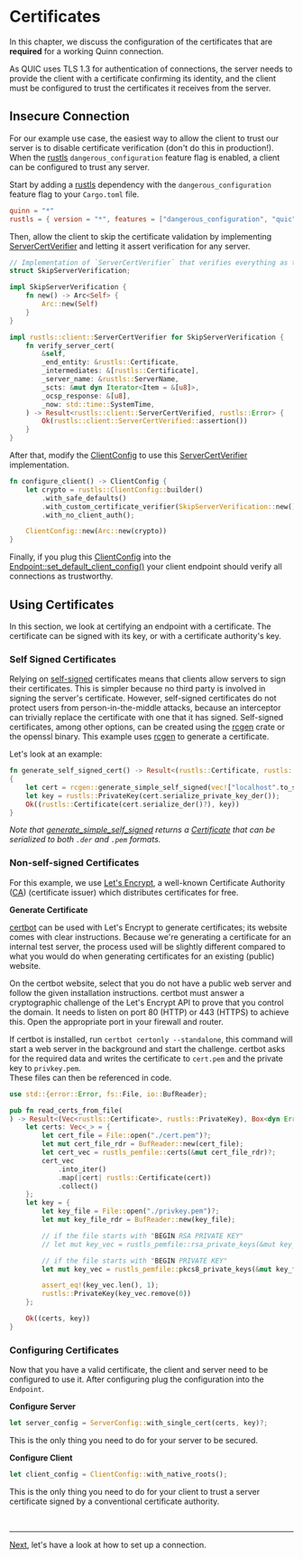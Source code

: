 # Certificates

In this chapter, we discuss the configuration of the certificates that are **required** for a working Quinn connection. 

As QUIC uses TLS 1.3 for authentication of connections, the server needs to provide the client with a certificate confirming its identity, and the client must be configured to trust the certificates it receives from the server. 

## Insecure Connection

For our example use case, the easiest way to allow the client to trust our server is to disable certificate verification (don't do this in production!). 
When the [rustls][3] `dangerous_configuration` feature flag is enabled, a client can be configured to trust any server.

Start by adding a [rustls][3] dependency with the `dangerous_configuration` feature flag to your `Cargo.toml` file.

```toml
quinn = "*"
rustls = { version = "*", features = ["dangerous_configuration", "quic"] }
``` 

Then, allow the client to skip the certificate validation by implementing [ServerCertVerifier][ServerCertVerifier] and letting it assert verification for any server. 

```rust
// Implementation of `ServerCertVerifier` that verifies everything as trustworthy.
struct SkipServerVerification;

impl SkipServerVerification {
    fn new() -> Arc<Self> {
        Arc::new(Self)
    }
}

impl rustls::client::ServerCertVerifier for SkipServerVerification {
    fn verify_server_cert(
        &self,
        _end_entity: &rustls::Certificate,
        _intermediates: &[rustls::Certificate],
        _server_name: &rustls::ServerName,
        _scts: &mut dyn Iterator<Item = &[u8]>,
        _ocsp_response: &[u8],
        _now: std::time::SystemTime,
    ) -> Result<rustls::client::ServerCertVerified, rustls::Error> {
        Ok(rustls::client::ServerCertVerified::assertion())
    }
}
```

After that, modify the [ClientConfig][ClientConfig] to use this [ServerCertVerifier][ServerCertVerifier] implementation. 

```rust
fn configure_client() -> ClientConfig {
    let crypto = rustls::ClientConfig::builder()
        .with_safe_defaults()
        .with_custom_certificate_verifier(SkipServerVerification::new())
        .with_no_client_auth();

    ClientConfig::new(Arc::new(crypto))
}
```
 
Finally, if you plug this [ClientConfig][ClientConfig] into the [Endpoint::set_default_client_config()][set_default_client_config] your client endpoint should verify all connections as trustworthy.

## Using Certificates

In this section, we look at certifying an endpoint with a certificate. 
The certificate can be signed with its key, or with a certificate authority's key.

### Self Signed Certificates

Relying on [self-signed][5] certificates means that clients allow servers to sign their certificates. 
This is simpler because no third party is involved in signing the server's certificate.
However, self-signed certificates do not protect users from person-in-the-middle attacks, because an interceptor can trivially replace the certificate with one that it has signed. Self-signed certificates, among other options, can be created using the [rcgen][4] crate or the openssl binary.
This example uses [rcgen][4] to generate a certificate.

Let's look at an example:

```rust
fn generate_self_signed_cert() -> Result<(rustls::Certificate, rustls::PrivateKey), Box<dyn Error>>
{
    let cert = rcgen::generate_simple_self_signed(vec!["localhost".to_string()])?;
    let key = rustls::PrivateKey(cert.serialize_private_key_der());
    Ok((rustls::Certificate(cert.serialize_der()?), key))
}
```

*Note that [generate_simple_self_signed][generate_simple_self_signed] returns a [Certificate][2] that can be serialized to both `.der` and `.pem` formats.*

### Non-self-signed Certificates

For this example, we use [Let's Encrypt][6], a well-known Certificate Authority ([CA][1]) (certificate issuer) which distributes certificates for free.

**Generate Certificate**

[certbot][7] can be used with Let's Encrypt to generate certificates; its website comes with clear instructions.
Because we're generating a certificate for an internal test server, the process used will be slightly different compared to what you would do when generating certificates for an existing (public) website.

On the certbot website, select that you do not have a public web server and follow the given installation instructions.
certbot must answer a cryptographic challenge of the Let's Encrypt API to prove that you control the domain. 
It needs to listen on port 80 (HTTP) or 443 (HTTPS) to achieve this. Open the appropriate port in your firewall and router.

If certbot is installed, run `certbot certonly --standalone`, this command will start a web server in the background and start the challenge.
certbot asks for the required data and writes the certificate to `cert.pem` and the private key to `privkey.pem`.  
These files can then be referenced in code.  
 
```rust
use std::{error::Error, fs::File, io::BufReader};

pub fn read_certs_from_file(
) -> Result<(Vec<rustls::Certificate>, rustls::PrivateKey), Box<dyn Error>> {
    let certs: Vec<_> = {
        let cert_file = File::open("./cert.pem")?;
        let mut cert_file_rdr = BufReader::new(cert_file);
        let cert_vec = rustls_pemfile::certs(&mut cert_file_rdr)?;
        cert_vec
            .into_iter()
            .map(|cert| rustls::Certificate(cert))
            .collect()
    };
    let key = {
        let key_file = File::open("./privkey.pem")?;
        let mut key_file_rdr = BufReader::new(key_file);

        // if the file starts with "BEGIN RSA PRIVATE KEY"
        // let mut key_vec = rustls_pemfile::rsa_private_keys(&mut key_file_rdr)?;

        // if the file starts with "BEGIN PRIVATE KEY"
        let mut key_vec = rustls_pemfile::pkcs8_private_keys(&mut key_file_rdr)?;

        assert_eq!(key_vec.len(), 1);
        rustls::PrivateKey(key_vec.remove(0))
    };

    Ok((certs, key))
}
```

### Configuring Certificates

Now that you have a valid certificate, the client and server need to be configured to use it.
After configuring plug the configuration into the `Endpoint`.

**Configure Server**

```rust
let server_config = ServerConfig::with_single_cert(certs, key)?;
```

This is the only thing you need to do for your server to be secured. 

**Configure Client**

```rust
let client_config = ClientConfig::with_native_roots();
```

This is the only thing you need to do for your client to trust a server certificate signed by a conventional certificate authority. 

<br><hr>

[Next](set-up-connection.md), let's have a look at how to set up a connection. 

[1]: https://en.wikipedia.org/wiki/Certificate_authority
[2]: https://en.wikipedia.org/wiki/Public_key_certificate
[3]: https://github.com/ctz/rustls
[4]: https://github.com/est31/rcgen
[5]: https://en.wikipedia.org/wiki/Self-signed_certificate#:~:text=In%20cryptography%20and%20computer%20security,a%20CA%20aim%20to%20provide.
[6]: https://letsencrypt.org/getting-started/
[7]: https://certbot.eff.org/instructions

[ClientConfig]: https://docs.rs/quinn/latest/quinn/struct.ClientConfig.html
[ServerCertVerifier]: https://docs.rs/rustls/latest/rustls/client/trait.ServerCertVerifier.html
[set_default_client_config]: https://docs.rs/quinn/latest/quinn/struct.Endpoint.html#method.set_default_client_config
[generate_simple_self_signed]: https://docs.rs/rcgen/latest/rcgen/fn.generate_simple_self_signed.html
[Certificate]: https://docs.rs/rcgen/latest/rcgen/struct.Certificate.html
